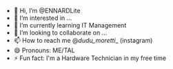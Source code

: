 - 👋 Hi, I’m @ENNARDLite
- 👀 I’m interested in ...
- 🌱 I’m currently learning IT Management
- 💞️ I’m looking to collaborate on ...
- 📫 How to reach me @_dudu_moretti__ (instagram)
- 😄 Pronouns: ME/TAL 
- ⚡ Fun fact: I'm a Hardware Technician in my free time

<!---
ENNARDLite/ENNARDLite is a ✨ special ✨ repository because its `README.md` (this file) appears on your GitHub profile.
You can click the Preview link to take a look at your changes.
--->
